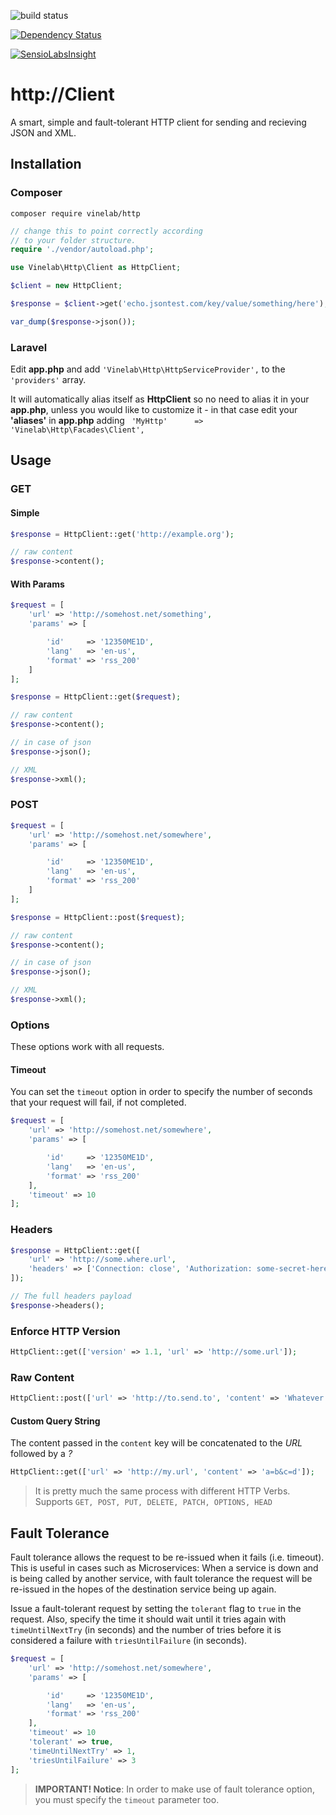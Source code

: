![build status](https://travis-ci.org/Vinelab/http.png?branch=master "build status")

[![Dependency Status](https://www.versioneye.com/user/projects/53efc9a613bb06cc6f0004b0/badge.svg?style=flat)](https://www.versioneye.com/user/projects/53efc9a613bb06cc6f0004b0)

[![SensioLabsInsight](https://insight.sensiolabs.com/projects/0663136a-6dde-4159-bc96-d1749599dca4/big.png)](https://insight.sensiolabs.com/projects/0663136a-6dde-4159-bc96-d1749599dca4)

# http://Client

A smart, simple and fault-tolerant HTTP client for sending and recieving JSON and XML.


## Installation

### Composer

`composer require vinelab/http`

```php
// change this to point correctly according
// to your folder structure.
require './vendor/autoload.php';

use Vinelab\Http\Client as HttpClient;

$client = new HttpClient;

$response = $client->get('echo.jsontest.com/key/value/something/here');

var_dump($response->json());
```

### Laravel

Edit **app.php** and add ```'Vinelab\Http\HttpServiceProvider',``` to the ```'providers'``` array.

It will automatically alias itself as **HttpClient** so no need to alias it in your **app.php**, unless you would like to customize it - in that case edit your **'aliases'** in **app.php** adding ``` 'MyHttp'	  => 'Vinelab\Http\Facades\Client',```

## Usage

### GET

#### Simple

```php
$response = HttpClient::get('http://example.org');

// raw content
$response->content();
```

#### With Params

```php
$request = [
	'url' => 'http://somehost.net/something',
	'params' => [

		'id'     => '12350ME1D',
		'lang'   => 'en-us',
		'format' => 'rss_200'
	]
];

$response = HttpClient::get($request);

// raw content
$response->content();

// in case of json
$response->json();

// XML
$response->xml();
```

### POST

```php
$request = [
	'url' => 'http://somehost.net/somewhere',
	'params' => [

		'id'     => '12350ME1D',
		'lang'   => 'en-us',
		'format' => 'rss_200'
	]
];

$response = HttpClient::post($request);

// raw content
$response->content();

// in case of json
$response->json();

// XML
$response->xml();
```

### Options
These options work with all requests.

#### Timeout

You can set the `timeout` option in order to specify the number of seconds that your request will fail, if not completed.

```php
$request = [
	'url' => 'http://somehost.net/somewhere',
	'params' => [

		'id'     => '12350ME1D',
		'lang'   => 'en-us',
		'format' => 'rss_200'
	],
	'timeout' => 10
];
```

### Headers

```php
$response = HttpClient::get([
	'url' => 'http://some.where.url',
	'headers' => ['Connection: close', 'Authorization: some-secret-here']
]);

// The full headers payload
$response->headers();
```

### Enforce HTTP Version

```php
HttpClient::get(['version' => 1.1, 'url' => 'http://some.url']);
```

### Raw Content

```php
HttpClient::post(['url' => 'http://to.send.to', 'content' => 'Whatever content here may go!']);
```

#### Custom Query String

The content passed in the `content` key will be concatenated to the *URL* followed by a *?*

```php
HttpClient::get(['url' => 'http://my.url', 'content' => 'a=b&c=d']);
```

> It is pretty much the same process with different HTTP Verbs. Supports ``` GET, POST, PUT, DELETE, PATCH, OPTIONS, HEAD ```

## Fault Tolerance

Fault tolerance allows the request to be re-issued when it fails (i.e. timeout).
This is useful in cases such as Microservices: When a service is down and is being called by another service,
with fault tolerance the request will be re-issued in the hopes of the destination service being up again.

Issue a fault-tolerant request by setting the `tolerant` flag to `true` in the request. Also, specify
the time it should wait until it tries again with `timeUntilNextTry` (in seconds) and the number of tries
before it is considered a failure with `triesUntilFailure` (in seconds).

```php
$request = [
	'url' => 'http://somehost.net/somewhere',
	'params' => [

		'id'     => '12350ME1D',
		'lang'   => 'en-us',
		'format' => 'rss_200'
	],
	'timeout' => 10
	'tolerant' => true,
	'timeUntilNextTry' => 1,
	'triesUntilFailure' => 3
];
```

> **IMPORTANT! Notice**: In order to make use of fault tolerance option, you must specify the `timeout` parameter too.
